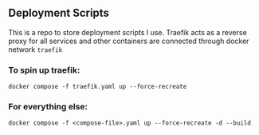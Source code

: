 ## Deployment Scripts

This is a repo to store deployment scripts I use. Traefik acts as a reverse proxy for all services and other containers are connected through docker network `traefik`


### To spin up traefik:
```
docker compose -f traefik.yaml up --force-recreate
```

### For everything else:
```
docker compose -f <compose-file>.yaml up --force-recreate -d --build
```
